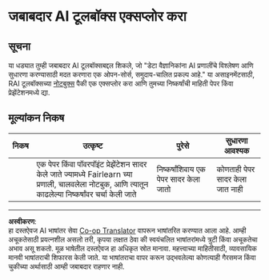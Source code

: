 <!--
CO_OP_TRANSLATOR_METADATA:
{
  "original_hash": "dbda60e7b1fe5f18974e7858eff0004e",
  "translation_date": "2025-08-29T17:34:34+00:00",
  "source_file": "1-Introduction/3-fairness/assignment.md",
  "language_code": "mr"
}
-->
# जबाबदार AI टूलबॉक्स एक्सप्लोर करा

## सूचना

या धड्यात तुम्ही जबाबदार AI टूलबॉक्सबद्दल शिकले, जो "डेटा वैज्ञानिकांना AI प्रणालींचे विश्लेषण आणि सुधारणा करण्यासाठी मदत करणारा एक ओपन-सोर्स, समुदाय-चालित प्रकल्प आहे." या असाइनमेंटसाठी, RAI टूलबॉक्सच्या [नोटबुक्स](https://github.com/microsoft/responsible-ai-toolbox/blob/main/notebooks/responsibleaidashboard/getting-started.ipynb) पैकी एक एक्सप्लोर करा आणि तुमच्या निष्कर्षांची माहिती पेपर किंवा प्रेझेंटेशनमध्ये द्या.

## मूल्यांकन निकष

| निकष | उत्कृष्ट | पुरेसे | सुधारणा आवश्यक |
| -------- | --------- | -------- | ----------------- |
|          |  एक पेपर किंवा पॉवरपॉइंट प्रेझेंटेशन सादर केले जाते ज्यामध्ये Fairlearn च्या प्रणाली, चालवलेला नोटबुक, आणि त्यातून काढलेल्या निष्कर्षांवर चर्चा केली जाते        |   निष्कर्षांशिवाय एक पेपर सादर केला जातो       |  कोणताही पेपर सादर केला जात नाही                 |

---

**अस्वीकरण**:  
हा दस्तऐवज AI भाषांतर सेवा [Co-op Translator](https://github.com/Azure/co-op-translator) वापरून भाषांतरित करण्यात आला आहे. आम्ही अचूकतेसाठी प्रयत्नशील असलो तरी, कृपया लक्षात ठेवा की स्वयंचलित भाषांतरांमध्ये त्रुटी किंवा अचूकतेचा अभाव असू शकतो. मूळ भाषेतील दस्तऐवज हा अधिकृत स्रोत मानावा. महत्त्वाच्या माहितीसाठी, व्यावसायिक मानवी भाषांतराची शिफारस केली जाते. या भाषांतराचा वापर करून उद्भवलेल्या कोणत्याही गैरसमज किंवा चुकीच्या अर्थासाठी आम्ही जबाबदार राहणार नाही.